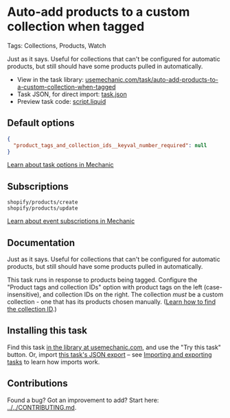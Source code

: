 # Auto-add products to a custom collection when tagged

Tags: Collections, Products, Watch

Just as it says. Useful for collections that can't be configured for automatic products, but still should have some products pulled in automatically.

* View in the task library: [usemechanic.com/task/auto-add-products-to-a-custom-collection-when-tagged](https://usemechanic.com/task/auto-add-products-to-a-custom-collection-when-tagged)
* Task JSON, for direct import: [task.json](../../tasks/auto-add-products-to-a-custom-collection-when-tagged.json)
* Preview task code: [script.liquid](./script.liquid)

## Default options

```json
{
  "product_tags_and_collection_ids__keyval_number_required": null
}
```

[Learn about task options in Mechanic](https://docs.usemechanic.com/article/471-task-options)

## Subscriptions

```liquid
shopify/products/create
shopify/products/update
```

[Learn about event subscriptions in Mechanic](https://docs.usemechanic.com/article/408-subscriptions)

## Documentation

Just as it says. Useful for collections that can't be configured for automatic products, but still should have some products pulled in automatically.

This task runs in response to products being tagged. Configure the "Product tags and collection IDs" option with product tags on the left (case-insensitive), and collection IDs on the right. The collection _must_ be a custom collection - one that has its products chosen manually. ([Learn how to find the collection ID](https://help.usemechanic.com/en/articles/2946120-how-do-i-find-an-id-for-a-product-collection-order-or-something-else).)

## Installing this task

Find this task [in the library at usemechanic.com](https://usemechanic.com/task/auto-add-products-to-a-custom-collection-when-tagged), and use the "Try this task" button. Or, import [this task's JSON export](../../tasks/auto-add-products-to-a-custom-collection-when-tagged.json) – see [Importing and exporting tasks](https://docs.usemechanic.com/article/505-importing-and-exporting-tasks) to learn how imports work.

## Contributions

Found a bug? Got an improvement to add? Start here: [../../CONTRIBUTING.md](../../CONTRIBUTING.md).
